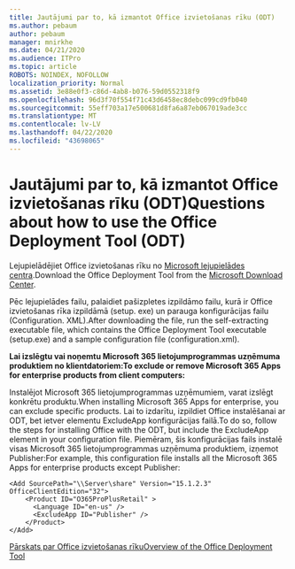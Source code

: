 ```yaml
---
title: Jautājumi par to, kā izmantot Office izvietošanas rīku (ODT)
ms.author: pebaum
author: pebaum
manager: mnirkhe
ms.date: 04/21/2020
ms.audience: ITPro
ms.topic: article
ROBOTS: NOINDEX, NOFOLLOW
localization_priority: Normal
ms.assetid: 3e88e0f3-c86d-4ab8-b076-59d0552318f9
ms.openlocfilehash: 96d3f70f554f71c43d6458ec8debc099cd9fb040
ms.sourcegitcommit: 55eff703a17e500681d8fa6a87eb067019ade3cc
ms.translationtype: MT
ms.contentlocale: lv-LV
ms.lasthandoff: 04/22/2020
ms.locfileid: "43698065"
---
```

# <a name="questions-about-how-to-use-the-office-deployment-tool-odt"></a><span data-ttu-id="05db7-102">Jautājumi par to, kā izmantot Office izvietošanas rīku (ODT)</span><span class="sxs-lookup"><span data-stu-id="05db7-102">Questions about how to use the Office Deployment Tool (ODT)</span></span>

<span data-ttu-id="05db7-103">Lejupielādējiet Office izvietošanas rīku no [Microsoft lejupielādes centra](https://go.microsoft.com/fwlink/p/?LinkID=626065).</span><span class="sxs-lookup"><span data-stu-id="05db7-103">Download the Office Deployment Tool from the [Microsoft Download Center](https://go.microsoft.com/fwlink/p/?LinkID=626065).</span></span>
  
<span data-ttu-id="05db7-104">Pēc lejupielādes failu, palaidiet pašizpletes izpildāmo failu, kurā ir Office izvietošanas rīka izpildāmā (setup. exe) un parauga konfigurācijas failu (Configuration. XML).</span><span class="sxs-lookup"><span data-stu-id="05db7-104">After downloading the file, run the self-extracting executable file, which contains the Office Deployment Tool executable (setup.exe) and a sample configuration file (configuration.xml).</span></span>
  
 <span data-ttu-id="05db7-105">**Lai izslēgtu vai noņemtu Microsoft 365 lietojumprogrammas uzņēmuma produktiem no klientdatoriem:**</span><span class="sxs-lookup"><span data-stu-id="05db7-105">**To exclude or remove Microsoft 365 Apps for enterprise products from client computers:**</span></span>
  
<span data-ttu-id="05db7-106">Instalējot Microsoft 365 lietojumprogrammas uzņēmumiem, varat izslēgt konkrētu produktu.</span><span class="sxs-lookup"><span data-stu-id="05db7-106">When installing Microsoft 365 Apps for enterprise, you can exclude specific products.</span></span> <span data-ttu-id="05db7-107">Lai to izdarītu, izpildiet Office instalēšanai ar ODT, bet ietver elementu ExcludeApp konfigurācijas failā.</span><span class="sxs-lookup"><span data-stu-id="05db7-107">To do so, follow the steps for installing Office with the ODT, but include the ExcludeApp element in your configuration file.</span></span> <span data-ttu-id="05db7-108">Piemēram, šis konfigurācijas fails instalē visas Microsoft 365 lietojumprogrammas uzņēmuma produktiem, izņemot Publisher:</span><span class="sxs-lookup"><span data-stu-id="05db7-108">For example, this configuration file installs all the Microsoft 365 Apps for enterprise products except Publisher:</span></span>
  
```
<Add SourcePath="\\Server\share" Version="15.1.2.3" OfficeClientEdition="32">
    <Product ID="O365ProPlusRetail" >
      <Language ID="en-us" />
      <ExcludeApp ID="Publisher" />
    </Product>
</Add>
```

[<span data-ttu-id="05db7-109">Pārskats par Office izvietošanas rīku</span><span class="sxs-lookup"><span data-stu-id="05db7-109">Overview of the Office Deployment Tool</span></span>](https://docs.microsoft.com/deployoffice/overview-of-the-office-2016-deployment-tool)
  

